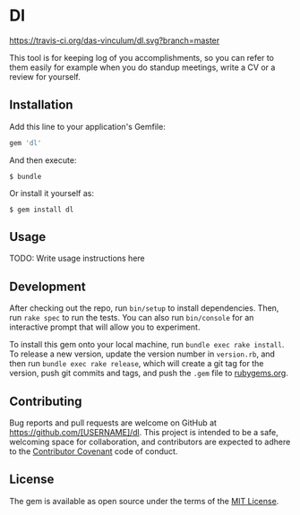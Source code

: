 # Dl

https://travis-ci.org/das-vinculum/dl.svg?branch=master

This tool is for keeping log of you accomplishments, so you can refer to them easily for example when you do standup meetings, write a CV or a review for yourself.

## Installation

Add this line to your application's Gemfile:

```ruby
gem 'dl'
```

And then execute:

    $ bundle

Or install it yourself as:

    $ gem install dl

## Usage

TODO: Write usage instructions here

## Development

After checking out the repo, run `bin/setup` to install dependencies. Then, run `rake spec` to run the tests. You can also run `bin/console` for an interactive prompt that will allow you to experiment.

To install this gem onto your local machine, run `bundle exec rake install`. To release a new version, update the version number in `version.rb`, and then run `bundle exec rake release`, which will create a git tag for the version, push git commits and tags, and push the `.gem` file to [rubygems.org](https://rubygems.org).

## Contributing

Bug reports and pull requests are welcome on GitHub at https://github.com/[USERNAME]/dl. This project is intended to be a safe, welcoming space for collaboration, and contributors are expected to adhere to the [Contributor Covenant](contributor-covenant.org) code of conduct.


## License

The gem is available as open source under the terms of the [MIT License](http://opensource.org/licenses/MIT).

